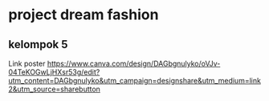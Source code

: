 # project dream fashion
## kelompok 5

Link poster
https://www.canva.com/design/DAGbgnulyko/oVJv-04TeKOGwLjHXsr53g/edit?utm_content=DAGbgnulyko&utm_campaign=designshare&utm_medium=link2&utm_source=sharebutton
